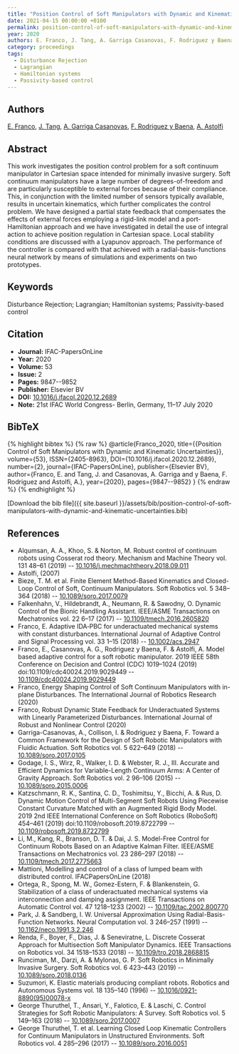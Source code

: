```yaml
---
title: "Position Control of Soft Manipulators with Dynamic and Kinematic Uncertainties"
date: 2021-04-15 00:00:00 +0100
permalink: position-control-of-soft-manipulators-with-dynamic-and-kinematic-uncertainties
year: 2020
authors: E. Franco, J. Tang, A. Garriga Casanovas, F. Rodriguez y Baena, A. Astolfi
category: proceedings
tags:
  - Disturbance Rejection
  - Lagrangian
  - Hamiltonian systems
  - Passivity-based control
---
```

 
## Authors
[E. Franco](authors/enrico-franco), [J. Tang](authors/jacky-tang), [A. Garriga Casanovas](authors/arnau-garriga-casanovas), [F. Rodriguez y Baena](authors/ferdinando-rodriguez-y-baena), [A. Astolfi](authors/alessandro-astolfi)
 
## Abstract
This work investigates the position control problem for a soft continuum manipulator in Cartesian space intended for minimally invasive surgery. Soft continuum manipulators have a large number of degrees-of-freedom and are particularly susceptible to external forces because of their compliance. This, in conjunction with the limited number of sensors typically available, results in uncertain kinematics, which further complicates the control problem. We have designed a partial state feedback that compensates the effects of external forces employing a rigid-link model and a port-Hamiltonian approach and we have investigated in detail the use of integral action to achieve position regulation in Cartesian space. Local stability conditions are discussed with a Lyapunov approach. The performance of the controller is compared with that achieved with a radial-basis-functions neural network by means of simulations and experiments on two prototypes.
 
## Keywords
Disturbance Rejection; Lagrangian; Hamiltonian systems; Passivity-based control
 
## Citation
- **Journal:** IFAC-PapersOnLine
- **Year:** 2020
- **Volume:** 53
- **Issue:** 2
- **Pages:** 9847--9852
- **Publisher:** Elsevier BV
- **DOI:** [10.1016/j.ifacol.2020.12.2689](https://doi.org/10.1016/j.ifacol.2020.12.2689)
- **Note:** 21st IFAC World Congress- Berlin, Germany, 11–17 July 2020
 
## BibTeX
{% highlight bibtex %}
{% raw %}
@article{Franco_2020,
  title={{Position Control of Soft Manipulators with Dynamic and Kinematic Uncertainties}},
  volume={53},
  ISSN={2405-8963},
  DOI={10.1016/j.ifacol.2020.12.2689},
  number={2},
  journal={IFAC-PapersOnLine},
  publisher={Elsevier BV},
  author={Franco, E. and Tang, J. and Casanovas, A. Garriga and y Baena, F. Rodriguez and Astolfi, A.},
  year={2020},
  pages={9847--9852}
}
{% endraw %}
{% endhighlight %}
 
[Download the bib file]({{ site.baseurl }}/assets/bib/position-control-of-soft-manipulators-with-dynamic-and-kinematic-uncertainties.bib)
 
## References
- Alqumsan, A. A., Khoo, S. & Norton, M. Robust control of continuum robots using Cosserat rod theory. Mechanism and Machine Theory vol. 131 48–61 (2019) -- [10.1016/j.mechmachtheory.2018.09.011](https://doi.org/10.1016/j.mechmachtheory.2018.09.011)
- Astolfi, (2007)
- Bieze, T. M. et al. Finite Element Method-Based Kinematics and Closed-Loop Control of Soft, Continuum Manipulators. Soft Robotics vol. 5 348–364 (2018) -- [10.1089/soro.2017.0079](https://doi.org/10.1089/soro.2017.0079)
- Falkenhahn, V., Hildebrandt, A., Neumann, R. & Sawodny, O. Dynamic Control of the Bionic Handling Assistant. IEEE/ASME Transactions on Mechatronics vol. 22 6–17 (2017) -- [10.1109/tmech.2016.2605820](https://doi.org/10.1109/tmech.2016.2605820)
- Franco, E. Adaptive IDA‐PBC for underactuated mechanical systems with constant disturbances. International Journal of Adaptive Control and Signal Processing vol. 33 1–15 (2018) -- [10.1002/acs.2947](https://doi.org/10.1002/acs.2947)
- Franco, E., Casanovas, A. G., Rodriguez y Baena, F. & Astolfi, A. Model based adaptive control for a soft robotic manipulator. 2019 IEEE 58th Conference on Decision and Control (CDC) 1019–1024 (2019) doi:10.1109/cdc40024.2019.9029449 -- [10.1109/cdc40024.2019.9029449](https://doi.org/10.1109/cdc40024.2019.9029449)
- Franco, Energy Shaping Control of Soft Continuum Manipulators with in-plane Disturbances. The International Journal of Robotics Research (2020)
- Franco, Robust Dynamic State Feedback for Underactuated Systems with Linearly Parameterized Disturbances. International Journal of Robust and Nonlinear Control (2020)
- Garriga-Casanovas, A., Collison, I. & Rodriguez y Baena, F. Toward a Common Framework for the Design of Soft Robotic Manipulators with Fluidic Actuation. Soft Robotics vol. 5 622–649 (2018) -- [10.1089/soro.2017.0105](https://doi.org/10.1089/soro.2017.0105)
- Godage, I. S., Wirz, R., Walker, I. D. & Webster, R. J., III. Accurate and Efficient Dynamics for Variable-Length Continuum Arms: A Center of Gravity Approach. Soft Robotics vol. 2 96–106 (2015) -- [10.1089/soro.2015.0006](https://doi.org/10.1089/soro.2015.0006)
- Katzschmann, R. K., Santina, C. D., Toshimitsu, Y., Bicchi, A. & Rus, D. Dynamic Motion Control of Multi-Segment Soft Robots Using Piecewise Constant Curvature Matched with an Augmented Rigid Body Model. 2019 2nd IEEE International Conference on Soft Robotics (RoboSoft) 454–461 (2019) doi:10.1109/robosoft.2019.8722799 -- [10.1109/robosoft.2019.8722799](https://doi.org/10.1109/robosoft.2019.8722799)
- Li, M., Kang, R., Branson, D. T. & Dai, J. S. Model-Free Control for Continuum Robots Based on an Adaptive Kalman Filter. IEEE/ASME Transactions on Mechatronics vol. 23 286–297 (2018) -- [10.1109/tmech.2017.2775663](https://doi.org/10.1109/tmech.2017.2775663)
- Mattioni, Modelling and control of a class of lumped beam with distributed control. IFACPapersOnLine (2018)
- Ortega, R., Spong, M. W., Gomez-Estern, F. & Blankenstein, G. Stabilization of a class of underactuated mechanical systems via interconnection and damping assignment. IEEE Transactions on Automatic Control vol. 47 1218–1233 (2002) -- [10.1109/tac.2002.800770](https://doi.org/10.1109/tac.2002.800770)
- Park, J. & Sandberg, I. W. Universal Approximation Using Radial-Basis-Function Networks. Neural Computation vol. 3 246–257 (1991) -- [10.1162/neco.1991.3.2.246](https://doi.org/10.1162/neco.1991.3.2.246)
- Renda, F., Boyer, F., Dias, J. & Seneviratne, L. Discrete Cosserat Approach for Multisection Soft Manipulator Dynamics. IEEE Transactions on Robotics vol. 34 1518–1533 (2018) -- [10.1109/tro.2018.2868815](https://doi.org/10.1109/tro.2018.2868815)
- Runciman, M., Darzi, A. & Mylonas, G. P. Soft Robotics in Minimally Invasive Surgery. Soft Robotics vol. 6 423–443 (2019) -- [10.1089/soro.2018.0136](https://doi.org/10.1089/soro.2018.0136)
- Suzumori, K. Elastic materials producing compliant robots. Robotics and Autonomous Systems vol. 18 135–140 (1996) -- [10.1016/0921-8890(95)00078-x](https://doi.org/10.1016/0921-8890(95)00078-x)
- George Thuruthel, T., Ansari, Y., Falotico, E. & Laschi, C. Control Strategies for Soft Robotic Manipulators: A Survey. Soft Robotics vol. 5 149–163 (2018) -- [10.1089/soro.2017.0007](https://doi.org/10.1089/soro.2017.0007)
- George Thuruthel, T. et al. Learning Closed Loop Kinematic Controllers for Continuum Manipulators in Unstructured Environments. Soft Robotics vol. 4 285–296 (2017) -- [10.1089/soro.2016.0051](https://doi.org/10.1089/soro.2016.0051)

